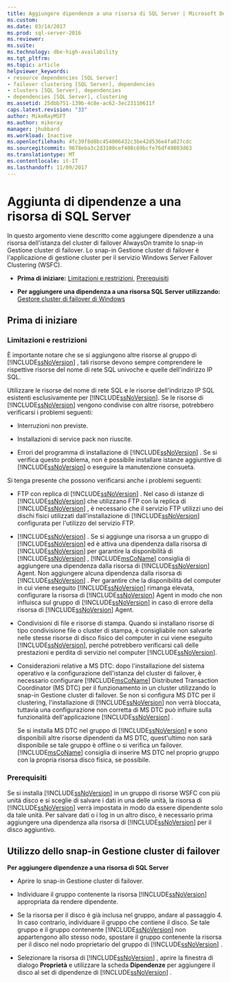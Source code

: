 ```yaml
---
title: Aggiungere dipendenze a una risorsa di SQL Server | Microsoft Docs
ms.custom: 
ms.date: 03/14/2017
ms.prod: sql-server-2016
ms.reviewer: 
ms.suite: 
ms.technology: dbe-high-availability
ms.tgt_pltfrm: 
ms.topic: article
helpviewer_keywords:
- resource dependencies [SQL Server]
- failover clustering [SQL Server], dependencies
- clusters [SQL Server], dependencies
- dependencies [SQL Server], clustering
ms.assetid: 25dbb751-139b-4c8e-ac62-3ec23110611f
caps.latest.revision: "33"
author: MikeRayMSFT
ms.author: mikeray
manager: jhubbard
ms.workload: Inactive
ms.openlocfilehash: 4fc39f8d8bc454006432c3be42d536e4fa027cdc
ms.sourcegitcommit: 9678eba3c2d3100cef408c69bcfe76df49803d63
ms.translationtype: MT
ms.contentlocale: it-IT
ms.lasthandoff: 11/09/2017
---
```

# <a name="add-dependencies-to-a-sql-server-resource"></a>Aggiunta di dipendenze a una risorsa di SQL Server
  In questo argomento viene descritto come aggiungere dipendenze a una risorsa dell'istanza del cluster di failover AlwaysOn tramite lo snap-in Gestione cluster di failover. Lo snap-in Gestione cluster di failover è l'applicazione di gestione cluster per il servizio Windows Server Failover Clustering (WSFC).  
  
-   **Prima di iniziare:**  [Limitazioni e restrizioni](#Restrictions), [Prerequisiti](#Prerequisites)  
  
-   **Per aggiungere una dipendenza a una risorsa SQL Server utilizzando:** [Gestore cluster di failover di Windows](#WinClusManager)  
  
##  <a name="BeforeYouBegin"></a> Prima di iniziare  
  
###  <a name="Restrictions"></a> Limitazioni e restrizioni  
 È importante notare che se si aggiungono altre risorse al gruppo di [!INCLUDE[ssNoVersion](../../../includes/ssnoversion-md.md)] , tali risorse devono sempre comprendere le rispettive risorse del nome di rete SQL univoche e quelle dell'indirizzo IP SQL.  
  
 Utilizzare le risorse del nome di rete SQL e le risorse dell'indirizzo IP SQL esistenti esclusivamente per [!INCLUDE[ssNoVersion](../../../includes/ssnoversion-md.md)]. Se le risorse di [!INCLUDE[ssNoVersion](../../../includes/ssnoversion-md.md)] vengono condivise con altre risorse, potrebbero verificarsi i problemi seguenti:  
  
-   Interruzioni non previste.  
  
-   Installazioni di service pack non riuscite.  
  
-   Errori del programma di installazione di [!INCLUDE[ssNoVersion](../../../includes/ssnoversion-md.md)] . Se si verifica questo problema, non è possibile installare istanze aggiuntive di [!INCLUDE[ssNoVersion](../../../includes/ssnoversion-md.md)] o eseguire la manutenzione consueta.  
  
 Si tenga presente che possono verificarsi anche i problemi seguenti:  
  
-   FTP con replica di [!INCLUDE[ssNoVersion](../../../includes/ssnoversion-md.md)] . Nel caso di istanze di [!INCLUDE[ssNoVersion](../../../includes/ssnoversion-md.md)] che utilizzano FTP con la replica di [!INCLUDE[ssNoVersion](../../../includes/ssnoversion-md.md)] , è necessario che il servizio FTP utilizzi uno dei dischi fisici utilizzati dall'installazione di [!INCLUDE[ssNoVersion](../../../includes/ssnoversion-md.md)] configurata per l'utilizzo del servizio FTP.  
  
-   [!INCLUDE[ssNoVersion](../../../includes/ssnoversion-md.md)] . Se si aggiunge una risorsa a un gruppo di [!INCLUDE[ssNoVersion](../../../includes/ssnoversion-md.md)] ed è attiva una dipendenza dalla risorsa di [!INCLUDE[ssNoVersion](../../../includes/ssnoversion-md.md)] per garantire la disponibilità di [!INCLUDE[ssNoVersion](../../../includes/ssnoversion-md.md)] , [!INCLUDE[msCoName](../../../includes/msconame-md.md)] consiglia di aggiungere una dipendenza dalla risorsa di [!INCLUDE[ssNoVersion](../../../includes/ssnoversion-md.md)] Agent. Non aggiungere alcuna dipendenza dalla risorsa di [!INCLUDE[ssNoVersion](../../../includes/ssnoversion-md.md)] . Per garantire che la disponibilità del computer in cui viene eseguito [!INCLUDE[ssNoVersion](../../../includes/ssnoversion-md.md)] rimanga elevata, configurare la risorsa di [!INCLUDE[ssNoVersion](../../../includes/ssnoversion-md.md)] Agent in modo che non influisca sul gruppo di [!INCLUDE[ssNoVersion](../../../includes/ssnoversion-md.md)] in caso di errore della risorsa di [!INCLUDE[ssNoVersion](../../../includes/ssnoversion-md.md)] Agent.  
  
-   Condivisioni di file e risorse di stampa. Quando si installano risorse di tipo condivisione file o cluster di stampa, è consigliabile non salvarle nelle stesse risorse di disco fisico del computer in cui viene eseguito [!INCLUDE[ssNoVersion](../../../includes/ssnoversion-md.md)], perché potrebbero verificarsi cali delle prestazioni e perdita di servizio nel computer [!INCLUDE[ssNoVersion](../../../includes/ssnoversion-md.md)].  
  
-   Considerazioni relative a MS DTC: dopo l'installazione del sistema operativo e la configurazione dell'istanza del cluster di failover, è necessario configurare [!INCLUDE[msCoName](../../../includes/msconame-md.md)] Distributed Transaction Coordinator (MS DTC) per il funzionamento in un cluster utilizzando lo snap-in Gestione cluster di failover. Se non si configura MS DTC per il clustering, l'installazione di [!INCLUDE[ssNoVersion](../../../includes/ssnoversion-md.md)] non verrà bloccata, tuttavia una configurazione non corretta di MS DTC può influire sulla funzionalità dell'applicazione [!INCLUDE[ssNoVersion](../../../includes/ssnoversion-md.md)] .  
  
     Se si installa MS DTC nel gruppo di [!INCLUDE[ssNoVersion](../../../includes/ssnoversion-md.md)] e sono disponibili altre risorse dipendenti da MS DTC, quest'ultimo non sarà disponibile se tale gruppo è offline o si verifica un failover. [!INCLUDE[msCoName](../../../includes/msconame-md.md)] consiglia di inserire MS DTC nel proprio gruppo con la propria risorsa disco fisica, se possibile.  
  
###  <a name="Prerequisites"></a> Prerequisiti  
 Se si installa [!INCLUDE[ssNoVersion](../../../includes/ssnoversion-md.md)] in un gruppo di risorse WSFC con più unità disco e si sceglie di salvare i dati in una delle unità, la risorsa di [!INCLUDE[ssNoVersion](../../../includes/ssnoversion-md.md)] verrà impostata in modo da essere dipendente solo da tale unità. Per salvare dati o i log in un altro disco, è necessario prima aggiungere una dipendenza alla risorsa di [!INCLUDE[ssNoVersion](../../../includes/ssnoversion-md.md)] per il disco aggiuntivo.  
  
##  <a name="WinClusManager"></a> Utilizzo dello snap-in Gestione cluster di failover  
 **Per aggiungere dipendenze a una risorsa di SQL Server**  
  
-   Aprire lo snap-in Gestione cluster di failover.  
  
-   Individuare il gruppo contenente la risorsa [!INCLUDE[ssNoVersion](../../../includes/ssnoversion-md.md)] appropriata da rendere dipendente.  
  
-   Se la risorsa per il disco è già inclusa nel gruppo, andare al passaggio 4. In caso contrario, individuare il gruppo che contiene il disco. Se tale gruppo e il gruppo contenente [!INCLUDE[ssNoVersion](../../../includes/ssnoversion-md.md)] non appartengono allo stesso nodo, spostare il gruppo contenente la risorsa per il disco nel nodo proprietario del gruppo di [!INCLUDE[ssNoVersion](../../../includes/ssnoversion-md.md)] .  
  
-   Selezionare la risorsa di [!INCLUDE[ssNoVersion](../../../includes/ssnoversion-md.md)] , aprire la finestra di dialogo **Proprietà** e utilizzare la scheda **Dipendenze** per aggiungere il disco al set di dipendenze di [!INCLUDE[ssNoVersion](../../../includes/ssnoversion-md.md)] .  
  
  
